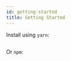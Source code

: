 ```yaml
---
id: getting-started
title: Getting Started
---
```


Install using `yarn`:

```bash

```

Or `npm`:

```bash

```
